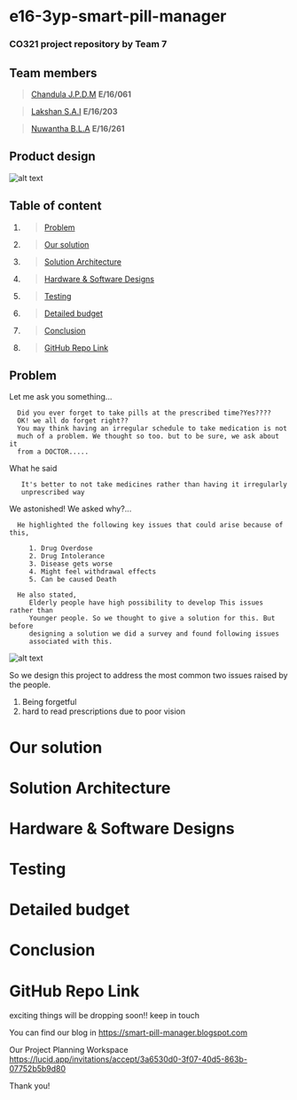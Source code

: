 # e16-3yp-smart-pill-manager

### CO321 project repository by Team 7

## Team members

>[Chandula J.P.D.M](https://github.com/Chandula-JPDM) **E/16/061**

>[Lakshan S.A.I](https://github.com/IsuruLakshan97) **E/16/203**

>[Nuwantha B.L.A](https://github.com/arunanuwantha97) **E/16/261**

## Product design     

![alt text](https://github.com/cepdnaclk/e16-3yp-smart-pill-manager/blob/main/Images/Design_image.png)  

## Table of content

1. >[Problem](https://github.com/cepdnaclk/e16-3yp-smart-pill-manager#problem)
2. >[Our solution](https://github.com/cepdnaclk/e16-3yp-smart-pill-manager#our-solution)
3. >[Solution Architecture](https://github.com/cepdnaclk/e16-3yp-smart-pill-manager#solution-architecture)
4. >[Hardware & Software Designs](https://github.com/cepdnaclk/e16-3yp-smart-pill-manager#hardware--software-designs)
5. >[Testing](https://github.com/cepdnaclk/e16-3yp-smart-pill-manager#testing)
6. >[Detailed budget](https://github.com/cepdnaclk/e16-3yp-smart-pill-manager#detailed-budget)
7. >[Conclusion](https://github.com/cepdnaclk/e16-3yp-smart-pill-manager#conclusion)
8. >[GitHub Repo Link](https://github.com/cepdnaclk/e16-3yp-smart-pill-manager#github-repo-link)

## Problem

Let me ask you something...

      Did you ever forget to take pills at the prescribed time?Yes???? 
      OK! we all do forget right??
      You may think having an irregular schedule to take medication is not
      much of a problem. We thought so too. but to be sure, we ask about it
      from a DOCTOR.....
What he said

       It's better to not take medicines rather than having it irregularly
       unprescribed way

We astonished! We asked why?...

      He highlighted the following key issues that could arise because of this,                     

         1. Drug Overdose
         2. Drug Intolerance
         3. Disease gets worse
         4. Might feel withdrawal effects
         5. Can be caused Death

      He also stated,
         Elderly people have high possibility to develop This issues rather than 
         Younger people. So we thought to give a solution for this. But before 
         designing a solution we did a survey and found following issues
         associated with this.

![alt text](https://github.com/cepdnaclk/e16-3yp-smart-pill-manager/blob/main/Images/pie_chart01.png)

So we design this project to address the most common two issues raised by the people.
 1. Being forgetful
 2. hard to read prescriptions due to poor vision

# Our solution
# Solution Architecture
# Hardware & Software Designs
# Testing
# Detailed budget
# Conclusion
# GitHub Repo Link

exciting things will be dropping soon!! keep in touch

You can find our blog in
   https://smart-pill-manager.blogspot.com
	
Our Project Planning Workspace
   https://lucid.app/invitations/accept/3a6530d0-3f07-40d5-863b-07752b5b9d80
   
Thank you!	

